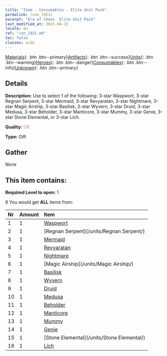 ```yaml
---
title: "Item - Consumables - Elite Unit Pack"
permalink: /con_1921/
excerpt: "Era of Chaos  Elite Unit Pack"
last_modified_at: 2021-04-15
locale: en
ref: "con_1921.md"
toc: false
classes: wide
---
```

 [Materials](/Items/){: .btn .btn--primary}[Artifacts](/Items/Artifacts/){: .btn .btn--success}[Units](/Items/Units/){: .btn .btn--warning}[Heroes](/Items/Heroes/){: .btn .btn--danger}[Consumables](/Items/Consumables/){: .btn .btn--info}[Unknown](/Items/Unknown/){: .btn .btn--primary}

## Details
 **Description:** Use to select 1 of the following: 3-star Waspwort, 3-star Regnan Serpent, 3-star Mermaid, 3-star Revyaratan, 3-star Nightmare, 3-star Magic Airship, 3-star Basilisk, 3-star Wyvern, 3-star Druid, 3-star Medusa, 3-star Beholder, 3-star Manticore, 3-star Mummy, 3-star Genie, 3-star Stone Elemental, or 3-star Lich.

 **Quality:** <span style="color: #DA70D6">OK</span>

 **Type:** Gift

## Gather

  None

## This item contains:

 **Required Level to open:** 1

 8 You would get **ALL** items  from:

  | Nr | Amount |     Item    |
  |:---|:-------|:------------|
  | 1 | 1 | [Waspwort](/units/Waspwort/) |  | 
  | 2 | 1 | [Regnan Serpent](/units/Regnan Serpent/) |  | 
  | 3 | 1 | [Mermaid](/units/Mermaid/) |  | 
  | 4 | 1 | [Revyaratan](/units/Revyaratan/) |  | 
  | 5 | 1 | [Nightmare](/units/Nightmare/) |  | 
  | 6 | 1 | [Magic Airship](/units/Magic Airship/) |  | 
  | 7 | 1 | [Basilisk](/units/Basilisk/) |  | 
  | 8 | 1 | [Wyvern](/units/Wyvern/) |  | 
  | 9 | 1 | [Druid](/units/Druid/) |  | 
  | 10 | 1 | [Medusa](/units/Medusa/) |  | 
  | 11 | 1 | [Beholder](/units/Beholder/) |  | 
  | 12 | 1 | [Manticore](/units/Manticore/) |  | 
  | 13 | 1 | [Mummy](/units/Mummy/) |  | 
  | 14 | 1 | [Genie](/units/Genie/) |  | 
  | 15 | 1 | [Stone Elemental](/units/Stone Elemental/) |  | 
  | 16 | 1 | [Lich](/units/Lich/) |  | 
